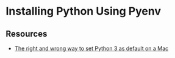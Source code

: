 Installing Python Using Pyenv
===

Resources
---

- [The right and wrong way to set Python 3 as default on a Mac](https://opensource.com/article/19/5/python-3-default-mac)
